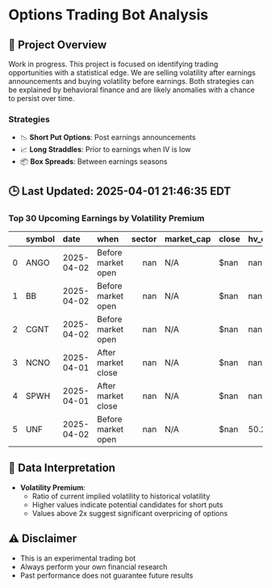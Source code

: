 # Options Trading Bot Analysis

## 🚀 Project Overview
Work in progress. This project is focused on identifying trading opportunities with a statistical edge.
We are selling volatility after earnings announcements and buying volatility before earnings.
Both strategies can be explained by behavioral finance and are likely anomalies with a chance to persist over time.

### Strategies
- 📉 **Short Put Options**: Post earnings announcements
- 📈 **Long Straddles**: Prior to earnings when IV is low
- 📦 **Box Spreads**: Between earnings seasons

## 🕒 Last Updated: 2025-04-01 21:46:35 EDT

### Top 30 Upcoming Earnings by Volatility Premium

|    | symbol   | date       | when               |   sector | market_cap   | close   | hv_current   | iv_current   | vol_premium   |
|---:|:---------|:-----------|:-------------------|---------:|:-------------|:--------|:-------------|:-------------|:--------------|
|  0 | ANGO     | 2025-04-02 | Before market open |      nan | N/A          | $nan    | nan%         | nan%         | nanx          |
|  1 | BB       | 2025-04-02 | Before market open |      nan | N/A          | $nan    | nan%         | nan%         | nanx          |
|  2 | CGNT     | 2025-04-02 | Before market open |      nan | N/A          | $nan    | nan%         | nan%         | nanx          |
|  3 | NCNO     | 2025-04-01 | After market close |      nan | N/A          | $nan    | nan%         | nan%         | nanx          |
|  4 | SPWH     | 2025-04-01 | After market close |      nan | N/A          | $nan    | nan%         | nan%         | nanx          |
|  5 | UNF      | 2025-04-02 | Before market open |      nan | N/A          | $nan    | 50.22%       | nan%         | nanx          |

## 📝 Data Interpretation

- **Volatility Premium**: 
  - Ratio of current implied volatility to historical volatility
  - Higher values indicate potential candidates for short puts
  - Values above 2x suggest significant overpricing of options

## ⚠️ Disclaimer
- This is an experimental trading bot
- Always perform your own financial research
- Past performance does not guarantee future results
